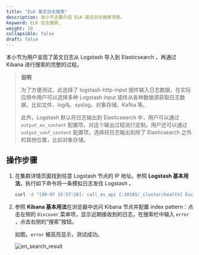 ```yaml
---
title: "ELK 英文日志搜索"
description: 本小节主要介绍 ELK 英文日志搜索场景。 
keyword: ELK 日志搜索,
weight: 10
collapsible: false
draft: false
---
```


本小节为用户呈现了英文日志从 Logstash 导入到 Elasticsearch ，再通过 Kibana 进行搜索的完整的过程。

> **说明**
>
> 为了方便测试，此选择了 logstash-http-input 插件输入日志数据，在实际应用中用户可以选择多种 Logstash Input 插件从各种数据源获取日志数据，比如文件、log4j、syslog、对象存储、Kafka 等。
>
> 此外，Logstash 默认将日志输出到 Elasticsearch 中，用户可以通过 `output_es_content` 配置项，对这个输出过程进行定制。用户还可以通过 `output_conf_content` 配置项，选择将日志输出到除了 Elasticsearch 之外的其他位置，比如对象存储。

## 操作步骤

1. 在集群详情页面找到任意 Logstash 节点的 IP 地址。参照 **Logstash 基本用法**，执行如下命令将一条模拟日志发往 Logstash 。

   ```bash
   curl -d "[09-07 15:57:26]: call_es_api [:10105/_cluster/health] Exception [error: [Errno -5] No address associated with hostname], try to sleep 10 second." $LS_IP:9700
   ```

2. 参照 **Kibana 基本用法**在浏览器中访问 Kibana 节点并配置 index pattern：点击左侧的 `Discover` 菜单项，显示近期接收到的日志，在搜索栏中输入 `error` ，点击右侧的“搜索”按钮。
   
   如图，`error` 被高亮显示，测试成功。

   ![en_search_result](../../_images/en_search_result.png)